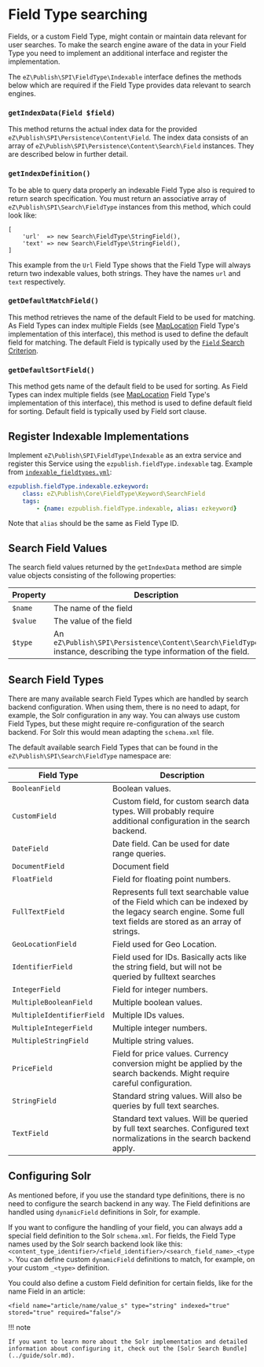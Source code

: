 # Field Type searching

Fields, or a custom Field Type, might contain or maintain data relevant for user searches.
To make the search engine aware of the data in your Field Type you need to implement an additional interface and register the implementation.

The `eZ\Publish\SPI\FieldType\Indexable` interface defines the methods below which are required if the Field Type provides data relevant to search engines.

### `getIndexData(Field $field)`

This method returns the actual index data for the provided `eZ\Publish\SPI\Persistence\Content\Field`. The index data consists of an array of `eZ\Publish\SPI\Persistence\Content\Search\Field` instances. They are described below in further detail.

### `getIndexDefinition()`

To be able to query data properly an indexable Field Type also is required to return search specification. You must return an associative array of `eZ\Publish\SPI\Search\FieldType` instances from this method, which could look like:

```
[
    'url'  => new Search\FieldType\StringField(),
    'text' => new Search\FieldType\StringField(),
]
```

This example from the `Url` Field Type shows that the Field Type will always return two indexable values, both strings. They have the names `url` and `text` respectively.

### `getDefaultMatchField()`

This method retrieves the name of the default Field to be used for matching. As Field Types can index multiple Fields (see [MapLocation](field_type_reference.md#maplocation-field-type) Field Type's implementation of this interface), this method is used to define the default field for matching. The default Field is typically used by the [`Field` Search Criterion](../guide/search/criteria_reference/field_criterion.md).

### `getDefaultSortField()`

This method gets name of the default field to be used for sorting. As Field Types can index multiple fields (see [MapLocation](field_type_reference.md#maplocation-field-type) Field Type's implementation of this interface), this method is used to define default field for sorting. Default field is typically used by Field sort clause.

## Register Indexable Implementations

Implement `eZ\Publish\SPI\FieldType\Indexable` as an extra service and register this Service using the `ezpublish.fieldType.indexable` tag. Example from [`indexable_fieldtypes.yml`](https://github.com/ezsystems/ezpublish-kernel/blob/v7.5.5/eZ/Publish/Core/settings/indexable_fieldtypes.yml):

``` yml
ezpublish.fieldType.indexable.ezkeyword:
    class: eZ\Publish\Core\FieldType\Keyword\SearchField
    tags:
        - {name: ezpublish.fieldType.indexable, alias: ezkeyword}
```

Note that `alias` should be the same as Field Type ID.

## Search Field Values

The search field values returned by the `getIndexData` method are simple value objects consisting of the following properties:

|Property|Description|
|--------|-----------|
|`$name`|The name of the field|
|`$value`|The value of the field|
|`$type`|An `eZ\Publish\SPI\Persistence\Content\Search\FieldType` instance, describing the type information of the field.|

## Search Field Types

There are many available search Field Types which are handled by search backend configuration. When using them, there is no need to adapt, for example, the Solr configuration in any way. You can always use custom Field Types, but these might require re-configuration of the search backend. For Solr this would mean adapting the `schema.xml` file.

The default available search Field Types that can be found in the `eZ\Publish\SPI\Search\FieldType` namespace are:

|Field Type|Description|
|--------|-----------|
|`BooleanField`|Boolean values.|
|`CustomField`|Custom field, for custom search data types. Will probably require additional configuration in the search backend.|
|`DateField`|Date field. Can be used for date range queries.|
|`DocumentField`|Document field|
|`FloatField`|Field for floating point numbers.|
|`FullTextField`|Represents full text searchable value of the Field which can be indexed by the legacy search engine. Some full text fields are stored as an array of strings.|
|`GeoLocationField`|Field used for Geo Location.|
|`IdentifierField`|Field used for IDs. Basically acts like the string field, but will not be queried by fulltext searches|
|`IntegerField`|Field for integer numbers.|
|`MultipleBooleanField`|Multiple boolean values.|
|`MultipleIdentifierField`|Multiple IDs values.|
|`MultipleIntegerField`|Multiple integer numbers.|
|`MultipleStringField`|Multiple string values.|
|`PriceField`|Field for price values. Currency conversion might be applied by the search backends. Might require careful configuration.|
|`StringField`|Standard string values. Will also be queries by full text searches.|
|`TextField`|Standard text values. Will be queried by full text searches. Configured text normalizations in the search backend apply.|

## Configuring Solr

As mentioned before, if you use the standard type definitions, there is no need to configure the search backend in any way.
The Field definitions are handled using `dynamicField` definitions in Solr, for example.

If you want to configure the handling of your field, you can always add a special field definition to the Solr `schema.xml`. For fields, the Field Type names used by the Solr search backend look like this: `<content_type_identifier>/<field_identifier>/<search_field_name>_<type>`. 
You can define custom `dynamicField` definitions to match, for example, on your custom `_<type>` definition.

You could also define a custom Field definition for certain fields, like for the name Field in an article:

```
<field name="article/name/value_s" type="string" indexed="true" stored="true" required="false"/>
```

!!! note

    If you want to learn more about the Solr implementation and detailed information about configuring it, check out the [Solr Search Bundle](../guide/solr.md).
